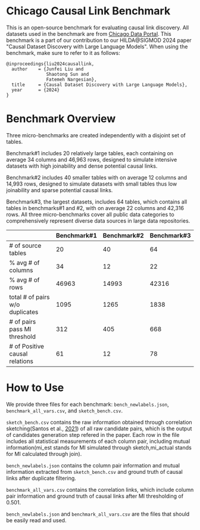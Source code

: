 Chicago Causal Link Benchmark
==============================================

This is an open-source benchmark for evaluating causal link discovery. All datasets used in the benchmark are from [Chicago Data Portal](https://data.cityofchicago.org/). This benchmark is a part of our contribution to our HILDA@SIGMOD 2024 paper "Causal Dataset Discovery with Large Language Models". When using the benchmark, make sure to refer to it as follows:

```TeX
@inproceedings{liu2024causallink,
  author    = {Junfei Liu and
               Shaotong Sun and
               Fatemeh Nargesian},
  title     = {Causal Dataset Discovery with Large Language Models},
  year      = {2024}
}
```

Benchmark Overview
=========
Three micro-benchmarks are created independently with a disjoint set of tables. 

Benchmark\#1 includes 20 relatively large tables, each containing on average 34 columns and 46,963 rows, designed to simulate intensive datasets with high joinability and dense potential causal links.

Benchmark\#2 includes 40 smaller tables with on average 12 columns and 14,993 rows, designed to simulate datasets with small tables thus low joinability and sparse potential causal links.

Benchmark\#3, the largest datasets, includes 64 tables, which contains all tables in benchmarks\#1 and \#2, with on average 22 columns and 42,316 rows. All three micro-benchmarks cover all public data categories to comprehensively represent diverse data sources in large data repositories.

|                                  | Benchmark\#1 | Benchmark\#2 | Benchmark\#3 |
|----------------------------------|-----------------------|-----------------------|-----------------------|
| \# of source tables              | 20                    | 40                    | 64                    |
| % avg \# of columns              | 34                    | 12                    | 22                    |
| % avg \# of rows                 | 46963                 | 14993                 | 42316                 |
| total \# of pairs w/o duplicates | 1095                  | 1265                  | 1838                  |
| \# of pairs pass MI threshold    | 312                   | 405                   | 668                   |
| \# of Positive causal relations  | 61                    | 12                    | 78                    |


How to Use
=========
We provide three files for each benchmark: `bench_newlabels.json`, `benchmark_all_vars.csv`, and `sketch_bench.csv`.

`sketch_bench.csv` contains the raw information obtained through correlation sketching(Santos et al., [2021](http://dx.doi.org/10.1145/3448016.3458456)) of all raw candidate pairs, which is the output of candidates generation step refered in the paper. Each row in the file includes all statistical measurements of each column pair, including mutual information(mi_est stands for MI simulated through sketch,mi_actual stands for MI calculated through join).

`bench_newlabels.json` contains the column pair information and mutual information extracted from `sketch_bench.csv` and ground truth of causal links after duplicate filtering. 

`benchmark_all_vars.csv` contains the correlation links, which include column pair information and ground truth of causal links after MI thresholding of 0.501.

`bench_newlabels.json` and `benchmark_all_vars.csv` are the files that should be easily read and used.
